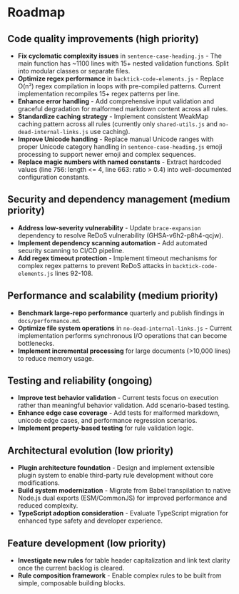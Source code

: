 # Roadmap

## Code quality improvements (high priority)

- **Fix cyclomatic complexity issues** in `sentence-case-heading.js` - The main function has ~1100 lines with 15+ nested validation functions. Split into modular classes or separate files.
- **Optimize regex performance** in `backtick-code-elements.js` - Replace O(n²) regex compilation in loops with pre-compiled patterns. Current implementation recompiles 15+ regex patterns per line.
- **Enhance error handling** - Add comprehensive input validation and graceful degradation for malformed markdown content across all rules.
- **Standardize caching strategy** - Implement consistent WeakMap caching pattern across all rules (currently only `shared-utils.js` and `no-dead-internal-links.js` use caching).
- **Improve Unicode handling** - Replace manual Unicode ranges with proper Unicode category handling in `sentence-case-heading.js` emoji processing to support newer emoji and complex sequences.
- **Replace magic numbers with named constants** - Extract hardcoded values (line 756: length <= 4, line 663: ratio > 0.4) into well-documented configuration constants.

## Security and dependency management (medium priority)

- **Address low-severity vulnerability** - Update `brace-expansion` dependency to resolve ReDoS vulnerability (GHSA-v6h2-p8h4-qcjw).
- **Implement dependency scanning automation** - Add automated security scanning to CI/CD pipeline.
- **Add regex timeout protection** - Implement timeout mechanisms for complex regex patterns to prevent ReDoS attacks in `backtick-code-elements.js` lines 92-108.

## Performance and scalability (medium priority)

- **Benchmark large-repo performance** quarterly and publish findings in `docs/performance.md`.
- **Optimize file system operations** in `no-dead-internal-links.js` - Current implementation performs synchronous I/O operations that can become bottlenecks.
- **Implement incremental processing** for large documents (>10,000 lines) to reduce memory usage.

## Testing and reliability (ongoing)

- **Improve test behavior validation** - Current tests focus on execution rather than meaningful behavior validation. Add scenario-based testing.
- **Enhance edge case coverage** - Add tests for malformed markdown, unicode edge cases, and performance regression scenarios.
- **Implement property-based testing** for rule validation logic.

## Architectural evolution (low priority)

- **Plugin architecture foundation** - Design and implement extensible plugin system to enable third-party rule development without core modifications.
- **Build system modernization** - Migrate from Babel transpilation to native Node.js dual exports (ESM/CommonJS) for improved performance and reduced complexity.
- **TypeScript adoption consideration** - Evaluate TypeScript migration for enhanced type safety and developer experience.

## Feature development (low priority)

- **Investigate new rules** for table header capitalization and link text clarity once the current backlog is cleared.
- **Rule composition framework** - Enable complex rules to be built from simple, composable building blocks.
